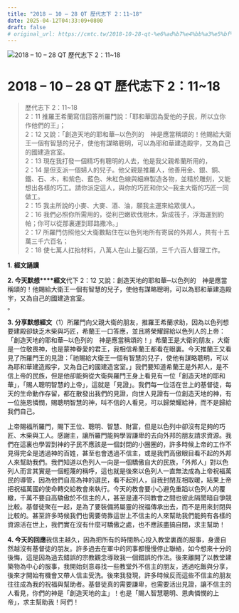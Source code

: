 ```yaml
---
title: "2018 – 10 – 28 QT 歷代志下 2：11~18"
date: 2025-04-12T04:33:09+0800
draft: false
# original_url: https://cmtc.tw/2018-10-28-qt-%e6%ad%b7%e4%bb%a3%e5%bf%97%e4%b8%8b-2%ef%bc%9a1118
---
```


![2018 – 10 – 28 QT 歷代志下 2：11\~18](/images/qt.jpg   "2018 – 10 – 28 QT 歷代志下 2：11\~18")

# 2018 – 10 – 28 QT 歷代志下 2：11\~18

> 歷代志下 2：11\~18  
> 2：11 推羅王希蘭寫信回答所羅門說：「耶和華因為愛他的子民，所以立你作他們的王」；  
> 2：12 又說：「創造天地的耶和華─以色列的　神是應當稱頌的！他賜給大衛王一個有智慧的兒子，使他有謀略聰明，可以為耶和華建造殿宇，又為自己的國建造宮室。  
> 2：13 現在我打發一個精巧有聰明的人去，他是我父親希蘭所用的，  
> 2：14 是但支派一個婦人的兒子。他父親是推羅人，他善用金、銀、銅、鐵、石、木，和紫色、藍色、朱紅色線與細麻製造各物，並精於雕刻，又能想出各樣的巧工。請你派定這人，與你的巧匠和你父─我主大衛的巧匠一同做工。  
> 2：15 我主所說的小麥、大麥、酒、油，願我主運來給眾僕人。  
> 2：16 我們必照你所需用的，從利巴嫩砍伐樹木，紮成筏子，浮海運到約帕；你可以從那裏運到耶路撒冷。」  
> 2：17 所羅門仿照他父大衛數點住在以色列地所有寄居的外邦人，共有十五萬三千六百名；  
> 2：18 使七萬人扛抬材料，八萬人在山上鑿石頭，三千六百人督理工作。

**1.** **經文誦讀**

**2. 今天默想****經文**代下 2：12 又說：創造天地的耶和華─以色列的　神是應當稱頌的！他賜給大衛王一個有智慧的兒子，使他有謀略聰明，可以為耶和華建造殿宇，又為自己的國建造宮室。  
。

**3. 分享默想經文**（1）所羅門向父親大衛的朋友，推羅王希蘭求助，因為以色列想要建殿卻缺乏木柴與巧匠，希蘭王一口答應，並且將榮耀歸給以色列人的上帝：「創造天地的耶和華─以色列的　神是應當稱頌的！」希蘭王是大衛的朋友，大衛是一位敬畏神，也是蒙神眷愛的君王，我相信希蘭王都看在眼裏。今天推蘭王又看見了所羅門王的見證：「祂賜給大衛王一個有智慧的兒子，使他有謀略聰明，可以為耶和華建造殿宇，又為自己的國建造宮室。」我們要知道希蘭王是外邦人，是不信上帝的民族，但是他卻能夠從大衛與羅門王身上看見有一位「創造天地的耶和華」，「賜人聰明智慧的上帝」，這就是「見證」。我們每一位活在世上的基督徒，每天的生命動作存留，都在散發出我們的見證，向世人見證有一位創造天地的神，有一位施恩憐憫，賜聰明智慧的神，叫不信的人看見，可以歸榮耀給神，而不是歸給我們自己。

上帝賜福所羅門，賜下王位、聰明、智慧、財富，但是以色列中卻沒有足夠的巧匠、木柴與工人。感謝主，讓所羅門能夠學習謙卑的去向外邦的朋友請求資源。我們在這裏也學習到神的子民不應該是一個封閉的小圈圈的，許多時候上帝的工作不見得完全是透過神的百姓，甚至也會透過不信主，或是我們高傲眼目看不起的外邦人來幫助我們。我們知道以色列人一向是一個驕傲自大的民族，「外邦人」對以色列人而言其實是一個輕蔑的稱呼，這也就是後來以色列人一直無法成為上帝祝福萬民的導管，因為他們自高為神的選民，看不起別人，自我封閉互相取暖，結果上帝把祝福萬國的使命轉交給教會來執行。今天的教會要小心避免重蹈以色列人的覆轍，千萬不要自高驕傲於不信主的人，甚至是連不同教會之間也彼此隔閡暗自爭競比較。基督徒聚在一起，是為了要裝備將屬靈的祝福傳承出去，而不是用來封閉與比較的。甚至許多時候我們也需要倚靠這世上不信主的人來幫助我們能夠有各樣的資源活在世上，我們實在沒有什麼可驕傲之處，也不應該盡搞自閉，求主幫助！

**4. 今天的回應**我信主越久，因為把所有的時間熱心投入教堂裏面的服事，身邊自然越沒有基督徒的朋友。許多過去在軍中的同事都慢慢停止聯絡，如今想來十分的後悔，這是因為過去錯誤的宗教觀念導致我一個錯誤的作法。後來離開了以教堂建築物為中心的服事，我開始刻意尋找一些教堂外不信主的朋友，透過吃飯與分享，後來才開始有機會又帶人信主受洗。後來我發現，許多時候反而這些不信主的朋友往往成為我的祝福與幫助者。基督徒真的需要謙卑，也需要活出見證，讓不信主的人看見，你們的神是「創造天地的主」！也是「賜人智慧聰明、恩典憐憫的上帝」，求主幫助我！阿們！